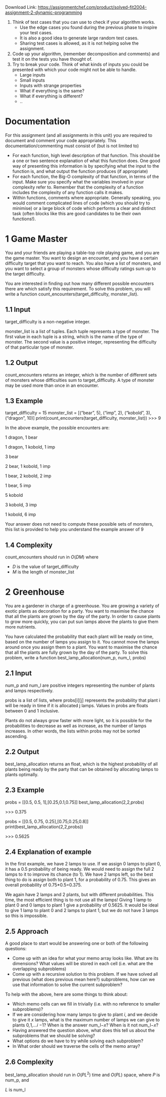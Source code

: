 Download Link: https://assignmentchef.com/product/solved-fit2004-assignment-2-dynamic-programming
<br>
<ol>

 <li>Think of test cases that you can use to check if your algorithm works.

  <ul>

   <li>Use the edge cases you found during the previous phase to inspire your test cases.</li>

   <li>It is also a good idea to generate large random test cases.</li>

   <li>Sharing test cases is allowed, as it is not helping solve the assignment.</li>

  </ul></li>

 <li>Code up your algorithm, (remember decomposition and comments) and test it on the tests you have thought of.</li>

 <li>Try to break your code. Think of what kinds of inputs you could be presented with which your code might not be able to handle.

  <ul>

   <li>Large inputs</li>

   <li>Small inputs</li>

   <li>Inputs with strange properties</li>

   <li>What if everything is the same?</li>

   <li>What if everything is different?</li>

   <li>..</li>

  </ul></li>

</ol>

<h1>Documentation</h1>

For this assignment (and all assignments in this unit) you are required to document and comment your code appropriately. This documentation/commenting must consist of (but is not limited to)

<ul>

 <li>For each function, high level description of that function. This should be a one or two sentence explanation of what this function does. One good way of presenting this information is by specifying what the input to the function is, and what output the function produces (if appropriate)</li>

 <li>For each function, the Big-O complexity of that function, in terms of the input. Make sure you specify what the variables involved in your complexity refer to. Remember that the complexity of a function includes the complexity of any function calls it makes.</li>

 <li>Within functions, comments where appropriate. Generally speaking, you would comment complicated lines of code (which you should try to minimise) or a large block of code which performs a clear and distinct task (often blocks like this are good candidates to be their own functions!).</li>

</ul>

<h1>1           Game Master</h1>

You and your friends are playing a table-top role playing game, and you are the game master. You want to design an encounter, and you have a certain difficulty target that you want to reach. You also have a list of monsters, and you want to select a group of monsters whose difficulty ratings sum up to the target difficulty.

You are interested in finding out how many different possible encounters there are which satisfy this requirement. To solve this problem, you will write a function count_encounters(target_difficulty, monster_list).

<h2>1.1          Input</h2>

target_difficulty is a non-negative integer.

monster_list is a list of tuples. Each tuple represents a type of monster. The first value in each tuple is a string, which is the name of the type of monster. The second value is a positive integer, representing the difficulty of that particular type of monster.

<h2>1.2          Output</h2>

count_encounters returns an integer, which is the number of different sets of monsters whose difficulties sum to target_difficulty. A type of monster may be used more than once in an encounter.

<h2>1.3          Example</h2>

target_difficulty = 15 monster_list = [(“bear”, 5), (“imp”, 2), (“kobold”, 3), (“dragon”, 10)] print(count_encounters(target_difficulty, monster_list)) &gt;&gt;&gt; 9

In the above example, the possible encounters are:

1 dragon, 1 bear

1 dragon, 1 kobold, 1 imp

3 bear

2 bear, 1 kobold, 1 imp

1 bear, 2 kobold, 2 imp

1 bear, 5 imp

5 kobold

3 kobold, 3 imp

1 kobold, 6 imp

Your answer does not need to compute these possible sets of monsters, this list is provided to help you understand the example answer of 9

<h2>1.4          Complexity</h2>

count_encounters should run in <em>O</em>(<em>DM</em>) where

<ul>

 <li><em>D </em>is the value of target_difficulty</li>

 <li><em>M </em>is the length of monster_list</li>

</ul>

<h1>2           Greenhouse</h1>

You are a gardener in charge of a greenhouse. You are growing a variety of exotic plants as decoration for a party. You want to maximise the chance that all the plants are grown by the day of the party. In order to cause plants to grow more quickly, you can put sun lamps above the plants to give them more nutrients.

You have calculated the probability that each plant will be ready on time, based on the number of lamps you assign to it. You cannot move the lamps around once you assign them to a plant. You want to maximise the chance that all the plants are fully grown by the day of the party. To solve this problem, write a function best_lamp_allocation(num_p, num_l, probs)

<h2>2.1          Input</h2>

num_p and num_l are positive integers representing the number of plants and lamps respectively.

probs is a list of lists, where probs[i][j] represents the probability that plant i will be ready in time if it is allocated j lamps. Values in probs are floats between 0 and 1 inclusive.

Plants do not always grow faster with more light, so it is possible for the probabilities to decrease as well as increase, as the number of lamps increases. In other words, the lists within probs may not be sorted ascending.

<h2>2.2          Output</h2>

best_lamp_allocation returns an float, which is the highest probability of all plants being ready by the party that can be obtained by allocating lamps to plants optimally.

<h2>2.3          Example</h2>

probs = [[0.5, 0.5, 1],[0.25,0.1,0.75]] best_lamp_allocation(2,2,probs)

&gt;&gt;&gt; 0.375

probs = [[0.5, 0.75, 0.25],[0.75,0.25,0.8]] print(best_lamp_allocation(2,2,probs))

&gt;&gt;&gt; 0.5625

<h2>2.4          Explanation of example</h2>

In the first example, we have 2 lamps to use. If we assign 0 lamps to plant 0, it has a 0.5 probability of being ready. We would need to assign the full 2 lamps to it to improve its chance (to 1). We have 2 lamps left, so the best thing to do is assign both to plant 1, for a probability of 0.75. This gives an overall probability of 0.75*0.5=0.375.

We again have 2 lamps and 2 plants, but with different probabilities. This time, the most efficient thing is to not use all the lamps! Giving 1 lamp to plant 0 and 0 lamps to plant 1 give a probability of 0.5625. It would be ideal to give 1 lamp to plant 0 and 2 lamps to plant 1, but we do not have 3 lamps so this is impossible.

<h2>2.5          Approach</h2>

A good place to start would be answering one or both of the following questions:

<ul>

 <li>Come up with an idea for what your memo array looks like. What are its dimensions? What values will be stored in each cell (i.e. what are the overlapping subproblems)</li>

 <li>Come up with a recursive solution to this problem. If we have solved all previous (what does previous mean here?) subproblems, how can we use that information to solve the current subproblem?</li>

</ul>

To help with the above, here are some things to think about:

<ul>

 <li>Which memo cells can we fill in trivially (i.e. with no reference to smaller subproblems)?</li>

 <li>If we are considering how many lamps to give to plant <em>i</em>, and we decide to give it <em>x </em>lamps, what is the maximum number of lamps we can give to plants 0<em>,</em>1<em>,…i </em>−1? When is the answer num_l−<em>x</em>? When is it not num_l−<em>x</em>?</li>

 <li>Having answered the question above, what does this tell us about the subproblems that we should be solving?</li>

 <li>What options do we have to try while solving each subproblem?</li>

 <li>In What order should we traverse the cells of the memo array?</li>

</ul>

<h2>2.6          Complexity</h2>

best_lamp_allocation should run in <em>O</em>(<em>PL</em><sup>2</sup>) time and <em>O</em>(<em>PL</em>) space, where <em>P </em>is num_p, and

<em>L </em>is num_l
